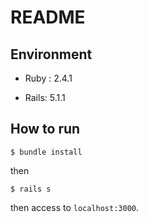 # README

## Environment

* Ruby : 2.4.1

* Rails: 5.1.1

## How to run

`$ bundle install`

then

`$ rails s`

then access to `localhost:3000`.
